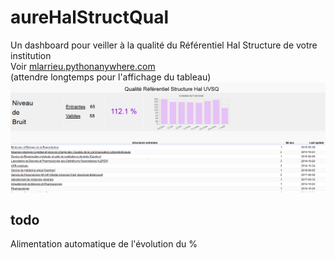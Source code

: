 # aureHalStructQual  
Un dashboard pour veiller à la qualité du Référentiel Hal Structure de votre institution <br />
Voir [mlarrieu.pythonanywhere.com](http://mlarrieu.pythonanywhere.com/)<br />
(attendre longtemps pour l'affichage du tableau)<br />
![snap](static/snapshot.png)

## todo
Alimentation automatique de l'évolution du %
 
